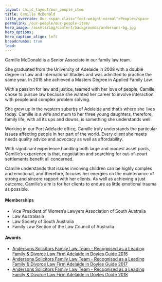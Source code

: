 ```yaml
---
layout: child_layout/our_people_item
title: Camille McDonald
title_override: Our <span class="font-weight-normal">People</span>
permalink: /our-people/our-people-item/
hero_image: /assets/img/content/backgrounds/andersons-bg.jpg
hero_options:
hero_caption_align: left
breadcrumbs: true
lead:
---
```


Camille McDonald is a Senior Associate in our family law team.

She graduated from the University of Adelaide in 2008 with a double degree in Law and International Studies and was admitted to practice the same year. In 2015 she achieved a Masters Degree in Applied Family Law.

With a passion for law and justice, teamed with her love of people, Camille chose to pursue law because she wanted her career to involve interaction with people and complex problem solving.

She grew up in the western suburbs of Adelaide and that’s where she lives today. Camille is a wife and mum to her three young daughters, therefore, family life, with all its ups and downs, is something she understands well.

Working in our Port Adelaide office, Camille truly understands the particular issues affecting people in her part of the world. Every client she meets needs quality advice and advocacy as well as affordability.

With significant experience handling both large and modest asset pools, Camille’s experience is that, negotiation and searching for out-of-court settlements benefit all concerned.

Camille understands that issues involving children can be highly complex and emotional, and therefore, focuses her energies on the maintenance of strong and sincere rapport with her clients. As well as achieving a just outcome, Camille’s aim is for her clients to endure as little emotional trauma as possible.

#### Memberships

* Vice President of Women’s Lawyers Association of South Australia
* Law Australasia
* Law Society of South Australia
* Family Law Section of the Law Council of Australia

#### Awards

* [Andersons Solicitors Family Law Team - Recognised as a Leading Family & Divorce Law Firm Adelaide in Doyles Guide 2016](http://doylesguide.com/leading-family-divorce-law-firms-adelaide-2016/)
* [Andersons Solicitors Family Law Team - Recognised as a Leading Family & Divorce Law Firm Adelaide in Doyles Guide 2017](http://doylesguide.com/leading-family-divorce-law-firms-south-australia-2017/)
* [Andersons Solicitors Family Law Team - Recognised as a Leading Family & Divorce Law Firm Adelaide in Doyles Guide 2018](http://doylesguide.com/leading-family-divorce-law-firms-south-australia-2018/)